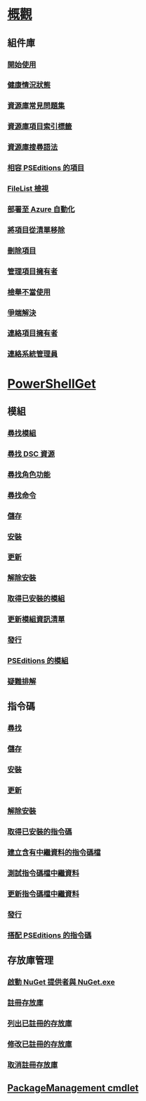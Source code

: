 # [概觀](readme.md)
## 組件庫
### [開始使用](psgallery/psgallery_gettingstarted.md)
### [健康情況狀態](psgallery/psgallery_status.md)
### [資源庫常見問題集](psgallery/psgallery_faqs.md)
### [資源庫項目索引標籤](psgallery/psgallery_items_tab.md)
### [資源庫搜尋語法](psgallery/psgallery_search_syntax.md)
### [相容 PSEditions 的項目](psgallery/psgallery_pseditions.md)
### [FileList 檢視](psgallery/psgallery_filelist_feature.md)
### [部署至 Azure 自動化](psgallery/psgallery_deploy_to_azure_automation.md)
### [將項目從清單移除](psgallery/psgallery_unlist_items.md)
### [刪除項目](psgallery/Deleting-Items.md)
### [管理項目擁有者](psgallery/Managing-Item-Owners.md)
### [檢舉不當使用](psgallery/psgallery_report_abuse.md)
### [爭端解決](psgallery/psgallery_dispute_resolution.md)
### [連絡項目擁有者](psgallery/psgallery_contacting_item_owners.md)
### [連絡系統管理員](psgallery/psgallery_contacting_administrators.md)

# [PowerShellGet](psget/overview.md)
## 模組
### [尋找模組](psget/module/psget_find-module.md)
### [尋找 DSC 資源](psget/module/psget_find-dscresource.md)
### [尋找角色功能](psget/module/psget_find-rolecapability.md)
### [尋找命令](psget/module/psget_find-command.md)
### [儲存](psget/module/psget_save-module.md)
### [安裝](psget/module/psget_install-module.md)
### [更新](psget/module/psget_update-module.md)
### [解除安裝](psget/module/psget_uninstall-module.md)
### [取得已安裝的模組](psget/module/psget_get-installedmodule.md)
### [更新模組資訊清單](psget/module/psget_update-modulemanifest.md)
### [發行](psget/module/psget_publish-module.md)
### [PSEditions 的模組](psget/module/modulewithpseditionsupport.md)
### [疑難排解](psget/psget_cmdlets_troubleshooting.md)

## 指令碼
### [尋找](psget/script/psget_find-script.md)
### [儲存](psget/script/psget_save-script.md)
### [安裝](psget/script/psget_install-script.md)
### [更新](psget/script/psget_update-script.md)
### [解除安裝](psget/script/psget_uninstall-script.md)
### [取得已安裝的指令碼](psget/script/psget_get-installedscript.md)
### [建立含有中繼資料的指令碼檔](psget/script/psget_new-scriptfileinfo.md)
### [測試指令碼檔中繼資料](psget/script/psget_test-scriptfileinfo.md)
### [更新指令碼檔中繼資料](psget/script/psget_update-scriptfileinfo.md)
### [發行](psget/script/psget_publish-script.md)
### [搭配 PSEditions 的指令碼](psget/script/scriptwithpseditionsupport.md)

## 存放庫管理
### [啟動 NuGet 提供者與 NuGet.exe](psget/repository/bootstrapping_nuget_proivder_and_exe.md)
### [註冊存放庫](psget/repository/psget_register-psrepository.md)
### [列出已註冊的存放庫](psget/repository/psget_get-psrepository.md)
### [修改已註冊的存放庫](psget/repository/psget_set-psrepository.md)
### [取消註冊存放庫](psget/repository/psget_unregister-psrepository.md)

## [PackageManagement cmdlet](psget/oneget/PackageManagement_cmdlets.md)


<!--HONumber=Sep16_HO2-->



